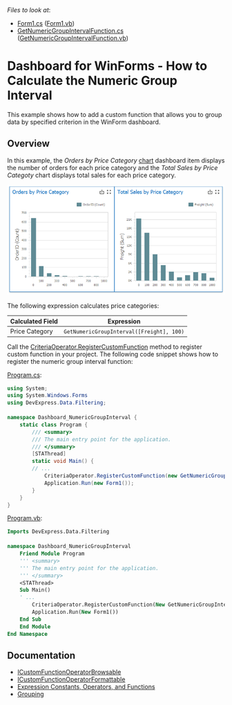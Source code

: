 <!-- default file list -->
*Files to look at*:

* [Form1.cs](./CS/Dashboard_NumericGroupInterval/Form1.cs) ([Form1.vb](./CS/Dashboard_NumericGroupInterval/Form1.vb))
* [GetNumericGroupIntervalFunction.cs](./CS/Dashboard_NumericGroupInterval/GetNumericGroupIntervalFunction.cs) ([GetNumericGroupIntervalFunction.vb](./VB/Dashboard_NumericGroupInterval/GetNumericGroupIntervalFunction.vb))
<!-- default file list end -->
# Dashboard for WinForms - How to Calculate the Numeric Group Interval

This example shows how to add a custom function that allows you to group data by specified criterion in the WinForm dashboard.

## Overview

In this example, the _Orders by Price Category_ [chart](https://docs.devexpress.com/Dashboard/14719/winforms-dashboard/winforms-designer/create-dashboards-in-the-winforms-designer/dashboard-item-settings/chart) dashboard item displays the number of orders for each price category and the _Total Sales by Price Categoty_ chart displays total sales for each price category.

![orders and sales by price category](images/numeric-group-interval.png)

The following expression calculates price categories:

| Calculated Field| Expression |
| --- | --- |
| Price Category | ``` GetNumericGroupInterval([Freight], 100) ``` |

Call the [CriteriaOperator.RegisterCustomFunction](https://docs.devexpress.com/CoreLibraries/DevExpress.Data.Filtering.CriteriaOperator.RegisterCustomFunction(DevExpress.Data.Filtering.ICustomFunctionOperator)) method to register custom function in your project. The following code snippet shows how to register the numeric group interval function: 

[Program.cs](./CS/Dashboard_FiscalFunctions/Program.cs):
```csharp
using System;
using System.Windows.Forms
using DevExpress.Data.Filtering;

namespace Dashboard_NumericGroupInterval {
    static class Program {
        /// <summary>
        /// The main entry point for the application.
        /// </summary>
        [STAThread]
        static void Main() {
        // ...
            CriteriaOperator.RegisterCustomFunction(new GetNumericGroupIntervalFunction());
            Application.Run(new Form1());  
        }
    }
}
```
[Program.vb](./VB/Dashboard_FiscalFunctions/Program.vb):
```vb
Imports DevExpress.Data.Filtering

namespace Dashboard_NumericGroupInterval 
    Friend Module Program
	''' <summary>
	''' The main entry point for the application.
	''' </summary>
	<STAThread>
	Sub Main()
	' ...
	    CriteriaOperator.RegisterCustomFunction(New GetNumericGroupIntervalFunction())
	    Application.Run(New Form1())
	End Sub
    End Module
End Namespace
```
## Documentation

- [ICustomFunctionOperatorBrowsable](https://docs.devexpress.com/CoreLibraries/DevExpress.Data.Filtering.ICustomFunctionOperatorBrowsable)
- [ICustomFunctionOperatorFormattable](https://docs.devexpress.com/CoreLibraries/DevExpress.Data.Filtering.ICustomFunctionOperatorFormattable)
- [Expression Constants, Operators, and Functions](https://docs.devexpress.com/Dashboard/400122/common-features/advanced-analytics/expression-constants-operators-and-functions)
- [Grouping](https://docs.devexpress.com/Dashboard/116535/common-features/data-shaping/grouping)
